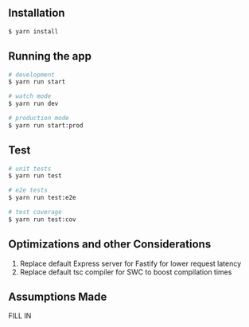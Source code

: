 ## Installation

```bash
$ yarn install
```

## Running the app

```bash
# development
$ yarn run start

# watch mode
$ yarn run dev

# production mode
$ yarn run start:prod
```

## Test

```bash
# unit tests
$ yarn run test

# e2e tests
$ yarn run test:e2e

# test coverage
$ yarn run test:cov
```

## Optimizations and other Considerations

1. Replace default Express server for Fastify for lower request latency
2. Replace default tsc compiler for SWC to boost compilation times

## Assumptions Made

FILL IN
